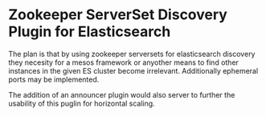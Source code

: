 Zookeeper ServerSet Discovery Plugin for Elasticsearch
======================================================

The plan is that by using zookeeper serversets for elasticsearch discovery they necesity for a mesos framework or anyother means
to find other instances in the given ES cluster become irrelevant. Additionally ephemeral ports
may be implemented.


The addition of an announcer plugin would also server to further the usability of this puglin for horizontal scaling.